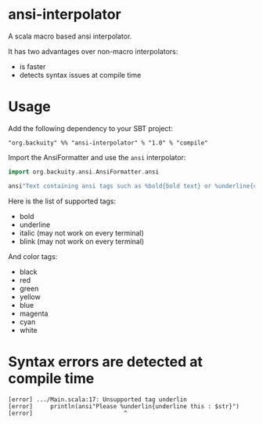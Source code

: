 ansi-interpolator
=================

A scala macro based ansi interpolator.

It has two advantages over non-macro interpolators:
   - is faster
   - detects syntax issues at compile time

# Usage

Add the following dependency to your SBT project:

    "org.backuity" %% "ansi-interpolator" % "1.0" % "compile"

Import the AnsiFormatter and use the `ansi` interpolator:

```scala
import org.backuity.ansi.AnsiFormatter.ansi

ansi"Text containing ansi tags such as %bold{bold text} or %underline{can be %yellow{nested}}"
```

Here is the list of supported tags:
 - bold
 - underline
 - italic (may not work on every terminal)
 - blink (may not work on every terminal)

And color tags:
 - black
 - red
 - green
 - yellow
 - blue
 - magenta
 - cyan
 - white

# Syntax errors are detected at compile time

```
[error] .../Main.scala:17: Unsupported tag underlin
[error]     println(ansi"Please %underlin{underline this : $str}")
[error]                          ^
```